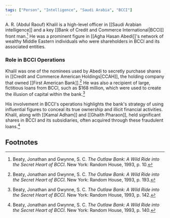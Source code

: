 ```yaml
---
tags: ["Person", "Intelligence", "Saudi Arabia", "BCCI"]
---
```

A. R. (Abdul Raouf) Khalil is a high-level officer in [[Saudi Arabian intelligence]] and a key [[Bank of Credit and Commerce International|BCCI]] front man.[^1] He was a prominent figure in [[Agha Hasan Abedi]]'s network of wealthy Middle Eastern individuals who were shareholders in BCCI and its associated entities.

### Role in BCCI Operations

Khalil was one of the nominees used by Abedi to secretly purchase shares in [[Credit and Commerce American Holdings|CCAH]], the holding company that owned [[First American Bank]].[^2] He was also a recipient of large, fictitious loans from BCCI, such as $168 million, which were used to create the illusion of capital within the bank.[^3]

His involvement in BCCI's operations highlights the bank's strategy of using influential figures to conceal its true ownership and illicit financial activities. Khalil, along with [[Kamal Adham]] and [[Ghaith Pharaon]], held significant shares in BCCI and its subsidiaries, often acquired through these fraudulent loans.[^4]

## Footnotes

[^1]: Beaty, Jonathan and Gwynne, S. C. *The Outlaw Bank: A Wild Ride into the Secret Heart of BCCI*. New York: Random House, 1993, p. 10.
[^2]: Beaty, Jonathan and Gwynne, S. C. *The Outlaw Bank: A Wild Ride into the Secret Heart of BCCI*. New York: Random House, 1993, p. 193.
[^3]: Beaty, Jonathan and Gwynne, S. C. *The Outlaw Bank: A Wild Ride into the Secret Heart of BCCI*. New York: Random House, 1993, p. 142.
[^4]: Beaty, Jonathan and Gwynne, S. C. *The Outlaw Bank: A Wild Ride into the Secret Heart of BCCI*. New York: Random House, 1993, p. 140.
